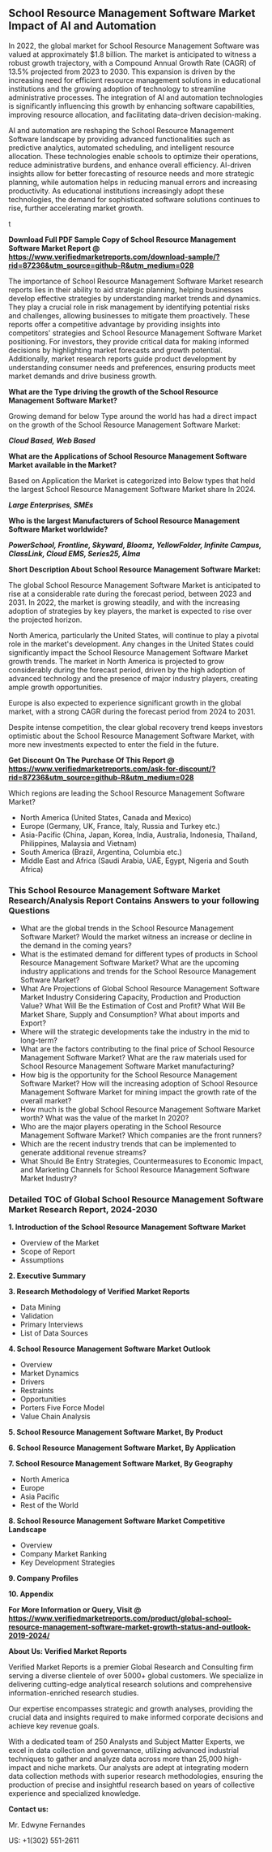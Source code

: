 <h2>School Resource Management Software Market Impact of AI and Automation</h2><p>In 2022, the global market for School Resource Management Software was valued at approximately $1.8 billion. The market is anticipated to witness a robust growth trajectory, with a Compound Annual Growth Rate (CAGR) of 13.5% projected from 2023 to 2030. This expansion is driven by the increasing need for efficient resource management solutions in educational institutions and the growing adoption of technology to streamline administrative processes. The integration of AI and automation technologies is significantly influencing this growth by enhancing software capabilities, improving resource allocation, and facilitating data-driven decision-making.</p><p>AI and automation are reshaping the School Resource Management Software landscape by providing advanced functionalities such as predictive analytics, automated scheduling, and intelligent resource allocation. These technologies enable schools to optimize their operations, reduce administrative burdens, and enhance overall efficiency. AI-driven insights allow for better forecasting of resource needs and more strategic planning, while automation helps in reducing manual errors and increasing productivity. As educational institutions increasingly adopt these technologies, the demand for sophisticated software solutions continues to rise, further accelerating market growth.</p>t</p><p id="" class=""><strong>Download Full PDF Sample Copy of School Resource Management Software Market Report @ <a href="https://www.verifiedmarketreports.com/download-sample/?rid=87236&utm_source=github-R&utm_medium=028" target="_blank">https://www.verifiedmarketreports.com/download-sample/?rid=87236&utm_source=github-R&utm_medium=028</a></strong></p><p>The importance of&nbsp;School Resource Management Software Market research reports lies in their ability to aid strategic planning, helping businesses develop effective strategies by understanding market trends and dynamics. They play a crucial role in risk management by identifying potential risks and challenges, allowing businesses to mitigate them proactively. These reports offer a competitive advantage by providing insights into competitors' strategies and School Resource Management Software Market positioning. For investors, they provide critical data for making informed decisions by highlighting market forecasts and growth potential. Additionally, market research reports guide product development by understanding consumer needs and preferences, ensuring products meet market demands and drive business growth.</p><p><strong>What are the&nbsp;Type driving the growth of the School Resource Management Software Market?</strong></p><p id="" class="">Growing demand for below Type around the world has had a direct impact on the growth of the School Resource Management Software Market:</p><em><strong>Cloud Based, Web Based</strong></em></p><strong>What are the&nbsp;Applications&nbsp;of School Resource Management Software Market available in the Market?</strong></p><p id="" class="">Based on Application the Market is categorized into Below types that held the largest School Resource Management Software Market share In 2024.</p><em><strong>Large Enterprises, SMEs</strong></em></p><strong>Who is the largest Manufacturers of School Resource Management Software Market worldwide?</strong></p><p><em><strong>PowerSchool, Frontline, Skyward, Bloomz, YellowFolder, Infinite Campus, ClassLink, Cloud EMS, Series25, Alma</strong></em></p><p id="" class=""><strong>Short Description About School Resource Management Software Market:</strong></p><p>The global School Resource Management Software Market is anticipated to rise at a considerable rate during the forecast period, between 2023 and 2031. In 2022, the market is growing steadily, and with the increasing adoption of strategies by key players, the market is expected to rise over the projected horizon.</p><p>North America, particularly the United States, will continue to play a pivotal role in the market's development. Any changes in the United States could significantly impact the School Resource Management Software Market growth trends. The market in North America is projected to grow considerably during the forecast period, driven by the high adoption of advanced technology and the presence of major industry players, creating ample growth opportunities.</p><p>Europe is also expected to experience significant growth in the global market, with a strong CAGR during the forecast period from 2024 to 2031.</p><p>Despite intense competition, the clear global recovery trend keeps investors optimistic about the School Resource Management Software Market, with more new investments expected to enter the field in the future.</p><p id="" class=""><strong>Get Discount On The Purchase Of This Report @ <a href="https://www.verifiedmarketreports.com/ask-for-discount/?rid=87236&utm_source=github-R&utm_medium=028" target="_blank">https://www.verifiedmarketreports.com/ask-for-discount/?rid=87236&utm_source=github-R&utm_medium=028</a></strong></p>Which regions are leading the School Resource Management Software Market?</p><ul><li>North America (United States, Canada and Mexico)</li><li>Europe (Germany, UK, France, Italy, Russia and Turkey etc.)</li><li>Asia-Pacific (China, Japan, Korea, India, Australia, Indonesia, Thailand, Philippines, Malaysia and Vietnam)</li><li>South America (Brazil, Argentina, Columbia etc.)</li><li>Middle East and Africa (Saudi Arabia, UAE, Egypt, Nigeria and South Africa)</li></ul><h3 id="" class="">This School Resource Management Software Market Research/Analysis Report Contains Answers to your following Questions</h3><ul><li>What are the global trends in the School Resource Management Software Market? Would the market witness an increase or decline in the demand in the coming years?</li><li>What is the estimated demand for different types of products in School Resource Management Software Market? What are the upcoming industry applications and trends for the School Resource Management Software Market?</li><li>What Are Projections of Global School Resource Management Software Market Industry Considering Capacity, Production and Production Value? What Will Be the Estimation of Cost and Profit? What Will Be Market Share, Supply and Consumption? What about imports and Export?</li><li>Where will the strategic developments take the industry in the mid to long-term?</li><li>What are the factors contributing to the final price of School Resource Management Software Market? What are the raw materials used for School Resource Management Software Market manufacturing?</li><li>How big is the opportunity for the School Resource Management Software Market? How will the increasing adoption of School Resource Management Software Market for mining impact the growth rate of the overall market?</li><li>How much is the global School Resource Management Software Market worth? What was the value of the market In 2020?</li><li>Who are the major players operating in the School Resource Management Software Market? Which companies are the front runners?</li><li>Which are the recent industry trends that can be implemented to generate additional revenue streams?</li><li>What Should Be Entry Strategies, Countermeasures to Economic Impact, and Marketing Channels for School Resource Management Software Market Industry?</li></ul><h3 id="" class="">Detailed TOC of Global School Resource Management Software Market Research Report, 2024-2030</h3><p id="" class=""><strong>1. Introduction of the School Resource Management Software Market</strong></p><ul><li>Overview of the Market</li><li>Scope of Report</li><li>Assumptions</li></ul><p id="" class=""><strong>2. Executive Summary</strong></p><p id="" class=""><strong>3. Research Methodology of Verified Market Reports</strong></p><ul><li>Data Mining</li><li>Validation</li><li>Primary Interviews</li><li>List of Data Sources</li></ul><p id="" class=""><strong>4. School Resource Management Software Market Outlook</strong></p><ul><li>Overview</li><li>Market Dynamics</li><li>Drivers</li><li>Restraints</li><li>Opportunities</li><li>Porters Five Force Model</li><li>Value Chain Analysis</li></ul><p id="" class=""><strong>5. School Resource Management Software Market, By Product</strong></p><p id="" class=""><strong>6. School Resource Management Software Market, By Application</strong></p><p id="" class=""><strong>7. School Resource Management Software Market, By Geography</strong></p><ul><li>North America</li><li>Europe</li><li>Asia Pacific</li><li>Rest of the World</li></ul><p id="" class=""><strong>8. School Resource Management Software Market Competitive Landscape</strong></p><ul><li>Overview</li><li>Company Market Ranking</li><li>Key Development Strategies</li></ul><p id="" class=""><strong>9. Company Profiles</strong></p><p id="" class=""><strong>10. Appendix</strong></p><p id="" class=""><strong>For More Information or Query, Visit @ <a href="https://www.verifiedmarketreports.com/product/global-school-resource-management-software-market-growth-status-and-outlook-2019-2024/" target="_blank">https://www.verifiedmarketreports.com/product/global-school-resource-management-software-market-growth-status-and-outlook-2019-2024/</a></strong></p><p id="" class=""><strong>About Us: Verified Market Reports</strong></p><p id="" class="">Verified Market Reports is a premier Global Research and Consulting firm serving a diverse clientele of over 5000+ global customers. We specialize in delivering cutting-edge analytical research solutions and comprehensive information-enriched research studies.</p><p id="" class="">Our expertise encompasses strategic and growth analyses, providing the crucial data and insights required to make informed corporate decisions and achieve key revenue goals.</p><p id="" class="">With a dedicated team of 250 Analysts and Subject Matter Experts, we excel in data collection and governance, utilizing advanced industrial techniques to gather and analyze data across more than 25,000 high-impact and niche markets. Our analysts are adept at integrating modern data collection methods with superior research methodologies, ensuring the production of precise and insightful research based on years of collective experience and specialized knowledge.</p><p id="" class=""><strong>Contact us:</strong></p><p id="" class="">Mr. Edwyne Fernandes</p><p id="" class="">US: +1(302) 551-2611</p>